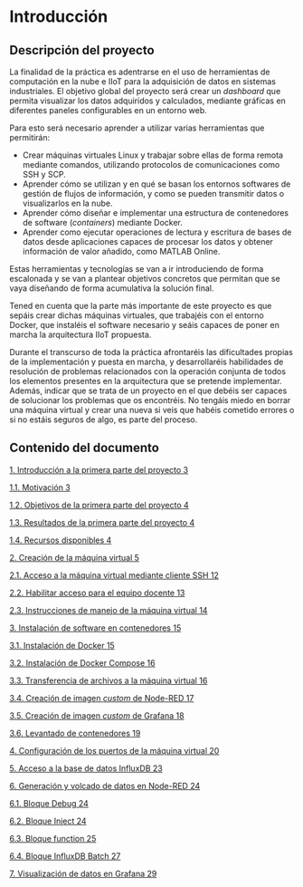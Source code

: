 # Introducción

## Descripción del proyecto

La finalidad de la práctica es adentrarse en el uso de herramientas de computación en la nube e IIoT para la adquisición de datos en sistemas industriales. El objetivo global del proyecto será crear un *dashboard* que permita visualizar los datos adquiridos y calculados, mediante gráficas en diferentes paneles configurables en un entorno web.

Para esto será necesario aprender a utilizar varias herramientas que permitirán:

- Crear máquinas virtuales Linux y trabajar sobre ellas de forma remota mediante comandos, utilizando protocolos de comunicaciones como SSH y SCP.
- Aprender cómo se utilizan y en qué se basan los entornos softwares de gestión de flujos de información, y como se pueden transmitir datos o visualizarlos en la nube.
- Aprender cómo diseñar e implementar una estructura de contenedores de software (*containers*) mediante Docker.
- Aprender como ejecutar operaciones de lectura y escritura de bases de datos desde aplicaciones capaces de procesar los datos y obtener información de valor añadido, como MATLAB Online.

Estas herramientas y tecnologías se van a ir introduciendo de forma escalonada y se van a plantear objetivos concretos que permitan que se vaya diseñando de forma acumulativa la solución final.

Tened en cuenta que la parte más importante de este proyecto es que sepáis crear dichas máquinas virtuales, que trabajéis con el entorno Docker, que instaléis el software necesario y seáis capaces de poner en marcha la arquitectura IIoT propuesta. 

Durante el transcurso de toda la práctica afrontaréis las dificultades propias de la implementación y puesta en marcha, y desarrollaréis habilidades de resolución de problemas relacionados con la operación conjunta de todos los elementos presentes en la arquitectura que se pretende implementar. Además, indicar que se trata de un proyecto en el que debéis ser capaces de solucionar los problemas que os encontréis. No tengáis miedo en borrar una máquina virtual y crear una nueva si veis que habéis cometido errores o si no estáis seguros de algo, es parte del proceso.

## Contenido del documento


[1.	Introducción a la primera parte del proyecto	3](#_Toc72700123)

[1.1.	Motivación	3](#_Toc72700124)

[1.2.	Objetivos de la primera parte del proyecto	4](#_Toc72700125)

[1.3.	Resultados de la primera parte del proyecto	4](#_Toc72700126)

[1.4.	Recursos disponibles	4](#_Toc72700127)

[2.	Creación de la máquina virtual	5](#_Toc72700128)

[2.1.	Acceso a la máquina virtual mediante cliente SSH	12](#_Toc72700129)

[2.2.	Habilitar acceso para el equipo docente	13](#_Toc72700130)

[2.3.	Instrucciones de manejo de la máquina virtual	14](#_Toc72700131)

[3.	Instalación de software en contenedores	15](#_Toc72700132)

[3.1.	Instalación de Docker	15](#_Toc72700133)

[3.2.	Instalación de Docker Compose	16](#_Toc72700134)

[3.3.	Transferencia de archivos a la máquina virtual	16](#_Toc72700135)

[3.4.	Creación de imagen *custom* de Node-RED	17](#_Toc72700136)

[3.5.	Creación de imagen *custom* de Grafana	18](#_Toc72700137)

[3.6.	Levantado de contenedores	19](#_Toc72700138)

[4.	Configuración de los puertos de la máquina virtual	20](#_Toc72700139)

[5.	Acceso a la base de datos InfluxDB	23](#_Toc72700140)

[6.	Generación y volcado de datos en Node-RED	24](#_Toc72700141)

[6.1.	Bloque Debug	24](#_Toc72700142)

[6.2.	Bloque Inject	24](#_Toc72700143)

[6.3.	Bloque function	25](#_Toc72700144)

[6.4.	Bloque InfluxDB Batch	27](#_Toc72700145)

[7.	Visualización de datos en Grafana	29](#_Toc72700146)